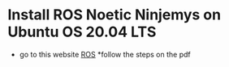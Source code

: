 # Install ROS Noetic Ninjemys on Ubuntu OS 20.04 LTS
* go to this website [ROS](https://www.ros.org/)
*follow the steps on the pdf
